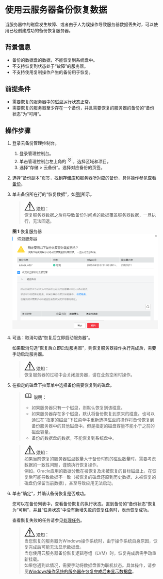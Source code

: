 # 使用云服务器备份恢复数据<a name="cbr_03_0032"></a>

当服务器中的磁盘发生故障、或者由于人为误操作导致服务器数据丢失时，可以使用已经创建成功的备份恢复服务器。

## 背景信息<a name="section55061267104634"></a>

-   备份的数据盘的数据，不能恢复到系统盘中。
-   不支持恢复到状态处于“故障”的服务器。
-   不支持使用复制操作产生的备份用于恢复。

## 前提条件<a name="section17298602104539"></a>

-   需要恢复的服务器中的磁盘运行状态正常。
-   需要恢复的服务器至少存在一个备份，并且需要恢复的服务器的备份的“备份状态”为“可用”。

## 操作步骤<a name="section73561752358"></a>

1.  登录云备份管理控制台。
    1.  登录管理控制台。
    2.  单击管理控制台左上角的![](figures/icon-region.png)，选择区域和项目。
    3.  选择“存储 \> 云备份”。选择对应备份的页签。

2.  选择“备份副本“页签，找到存储库和服务器所对应的备份，具体操作参见[查看备份](查看备份.md)。
3.  单击备份所在行的“恢复数据”，如[图1](#fig533382242914)所示。

    >![](public_sys-resources/icon-notice.gif) **须知：**   
    >恢复服务器数据之后将导致备份时间点的数据覆盖服务器数据，一旦执行，无法回退。  

    **图 1**  恢复服务器<a name="fig533382242914"></a>  
    ![](figures/恢复服务器.png "恢复服务器")

4.  可选：取消勾选“恢复后立即启动服务器”。

    如果取消勾选“恢复后立即启动服务器”，则恢复服务器操作执行完成后，需要手动启动服务器。

    >![](public_sys-resources/icon-notice.gif) **须知：**   
    >恢复服务器的过程中会关闭服务器，请在业务空闲时操作。  

5.  在指定的磁盘下拉菜单中选择备份需要恢复到的磁盘。

    >![](public_sys-resources/icon-note.gif) **说明：**   
    >-   如果服务器只有一个磁盘，则默认恢复到该磁盘。  
    >-   如果服务器存在多个磁盘，默认将备份恢复到原来的磁盘。也可以通过在“指定的磁盘“下拉菜单中重新选择磁盘的操作将备份恢复到备份服务器中的其他磁盘中。但是指定的磁盘容量不能小于之前的磁盘容量。  
    >-   备份的数据盘的数据，不能恢复到系统盘中。  

    >![](public_sys-resources/icon-notice.gif) **须知：**   
    >如果当前恢复的服务器磁盘数量大于备份时刻的磁盘数量时，需要考虑数据的一致性问题，谨慎执行恢复操作。  
    >例如，Oracle应用的数据分散在被恢复及未被恢复的目标磁盘上，在恢复后可能导致数据不一致（被恢复的磁盘还原到历史数据，未被恢复的磁盘仍保留当前数据），甚至导致应用无法启动。  

6.  单击“确定”，并确认备份恢复是否成功。

    您可以在备份列表中，查看备份恢复的执行状态。直到备份的“备份状态”恢复为“可用”，并且“任务状态“中没有新增失败的恢复任务时，表示恢复成功。

    查看恢复失败的任务请参见[处理任务](处理任务.md)。

    >![](public_sys-resources/icon-notice.gif) **须知：**   
    >当您恢复的服务器为Windows操作系统时，由于操作系统自身原因，恢复完成后可能无法显示数据盘。  
    >当您使用云服务器备份恢复逻辑卷组（LVM）时，恢复完成后需手动重新挂载。  
    >如果您遇到此情况，需要手动将数据盘置为联机状态。具体操作，请参见[Windows操作系统的服务器在恢复完成后未显示数据盘](https://support.huaweicloud.com/trouble-cbr/cbr_05_0002.html)。  


